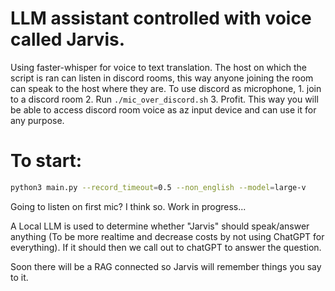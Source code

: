 # LLM assistant controlled with voice called Jarvis.

Using faster-whisper for voice to text translation. The host on which the script is ran can listen in discord rooms, this way anyone joining the room can speak to the host where they are. To use discord as microphone, 1. join to a discord room 2. Run `./mic_over_discord.sh` 3. Profit. This way you will be able to access discord room voice as az input device and can use it for any purpose. 

# To start:

```bash
python3 main.py --record_timeout=0.5 --non_english --model=large-v
```

Going to listen on first mic? I think so. Work in progress...

A Local LLM is used to determine whether "Jarvis" should speak/answer anything (To be more realtime and decrease costs by not using ChatGPT for everything). If it should then we call out to chatGPT to answer the question. 

Soon there will be a RAG connected so Jarvis will remember things you say to it.
